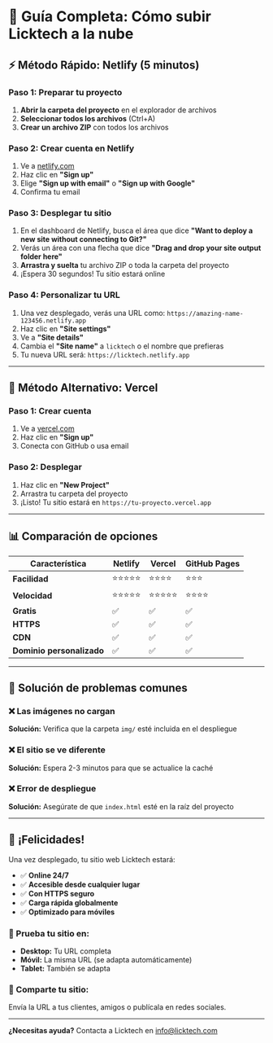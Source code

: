 # 🚀 Guía Completa: Cómo subir Licktech a la nube

## ⚡ Método Rápido: Netlify (5 minutos)

### Paso 1: Preparar tu proyecto
1. **Abrir la carpeta del proyecto** en el explorador de archivos
2. **Seleccionar todos los archivos** (Ctrl+A)
3. **Crear un archivo ZIP** con todos los archivos

### Paso 2: Crear cuenta en Netlify
1. Ve a [netlify.com](https://netlify.com)
2. Haz clic en **"Sign up"**
3. Elige **"Sign up with email"** o **"Sign up with Google"**
4. Confirma tu email

### Paso 3: Desplegar tu sitio
1. En el dashboard de Netlify, busca el área que dice **"Want to deploy a new site without connecting to Git?"**
2. Verás un área con una flecha que dice **"Drag and drop your site output folder here"**
3. **Arrastra y suelta** tu archivo ZIP o toda la carpeta del proyecto
4. ¡Espera 30 segundos! Tu sitio estará online

### Paso 4: Personalizar tu URL
1. Una vez desplegado, verás una URL como: `https://amazing-name-123456.netlify.app`
2. Haz clic en **"Site settings"**
3. Ve a **"Site details"**
4. Cambia el **"Site name"** a `licktech` o el nombre que prefieras
5. Tu nueva URL será: `https://licktech.netlify.app`

---

## 🎯 Método Alternativo: Vercel

### Paso 1: Crear cuenta
1. Ve a [vercel.com](https://vercel.com)
2. Haz clic en **"Sign up"**
3. Conecta con GitHub o usa email

### Paso 2: Desplegar
1. Haz clic en **"New Project"**
2. Arrastra tu carpeta del proyecto
3. ¡Listo! Tu sitio estará en `https://tu-proyecto.vercel.app`

---

## 📊 Comparación de opciones

| Característica | Netlify | Vercel | GitHub Pages |
|----------------|---------|--------|--------------|
| **Facilidad** | ⭐⭐⭐⭐⭐ | ⭐⭐⭐⭐ | ⭐⭐⭐ |
| **Velocidad** | ⭐⭐⭐⭐⭐ | ⭐⭐⭐⭐⭐ | ⭐⭐⭐⭐ |
| **Gratis** | ✅ | ✅ | ✅ |
| **HTTPS** | ✅ | ✅ | ✅ |
| **CDN** | ✅ | ✅ | ✅ |
| **Dominio personalizado** | ✅ | ✅ | ✅ |

---

## 🔧 Solución de problemas comunes

### ❌ Las imágenes no cargan
**Solución:** Verifica que la carpeta `img/` esté incluida en el despliegue

### ❌ El sitio se ve diferente
**Solución:** Espera 2-3 minutos para que se actualice la caché

### ❌ Error de despliegue
**Solución:** Asegúrate de que `index.html` esté en la raíz del proyecto

---

## 🎉 ¡Felicidades!

Una vez desplegado, tu sitio web Licktech estará:
- ✅ **Online 24/7**
- ✅ **Accesible desde cualquier lugar**
- ✅ **Con HTTPS seguro**
- ✅ **Carga rápida globalmente**
- ✅ **Optimizado para móviles**

### 📱 Prueba tu sitio en:
- **Desktop:** Tu URL completa
- **Móvil:** La misma URL (se adapta automáticamente)
- **Tablet:** También se adapta

### 🔗 Comparte tu sitio:
Envía la URL a tus clientes, amigos o publícala en redes sociales.

---

**¿Necesitas ayuda?** Contacta a Licktech en info@licktech.com
